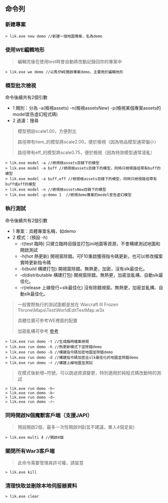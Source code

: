 ## 命令列

### 新建專案

```
> lik.exe new demo //新建一個地圖專案，名為demo
```

### 使用WE編輯地形

> 編輯完後在使用test時會自動將改動記錄回你的專案中

```
> lik.exe we demo //以馬仔WE開啟專案demo，主要用於編輯地形
```

### 模型批次檢視

命令後續共有2個引數

* 1 類別：分為 -a(檢視assets) -n(檢視assetsNew) -p(檢視某個專案assets的model宣告虛幻程式碼)
* 2 過濾：搜尋

> 模型預設scale1.00，方便對比
> 
> 路徑帶有item_的模型將scale2.00，便於檢視（因為物品模型通常偏小）
>
> 路徑帶有eff_的模型將scale0.75，便於檢視（因為特效模型通常凌亂）

```
> lik.exe model -a //檢視根assets目錄下的模型
> lik.exe model -a buff //檢視根assets目錄下的模型，同時只檢視路徑帶有buff的模型
> lik.exe model -a buff,eff //檢視根assets目錄下的模型，同時只檢視路徑帶有buff或eff的模型
> lik.exe model -n //檢視根assetsNew目錄下的模型
> lik.exe model -p:demo 1  //檢視demo專案的model宣告虛幻模型
```

### 執行測試

命令後續共有2個引數

* 1 專案：具體專案名稱，如demo
* 2 模式：(預設 -h)
  * -t(test 臨時) 只建立臨時目錄並打包ini地圖等資源，不會構建測試地圖和開啟測試
  * -h(hot 熱更新) 開視窗除錯。可F10重啟獲得指令碼更新，也可以修改檔案實時更新指令碼
  * -b(build 構建打包) 開視窗除錯。無熱更，加密，沒有slk最佳化。
  * -d(distributable 構建打包) 開視窗除錯。無熱更，加密並亂構、自動slk最佳化。
  * -r(release 上線發行+slk最佳化) 沒有除錯視窗。無熱更，加密並亂構、自動slk最佳化。

> 一般實際執行的測試圖都是放在 Warcraft III Frozen Throne\Maps\Test\WorldEditTestMap.w3x
>
> 具體位置可參考WE裡面的配置
>
> 加密亂構可參考 [參考](/?p=other&n=encrypt)

```
> lik.exe run demo -t //生成臨時檔案檢視
> lik.exe run demo -h //熱更新模式下並除錯demo
> lik.exe run demo -b //構建指令碼加密地圖並除錯demo
> lik.exe run demo -d //構建指令碼加密且slk最佳化的地圖並除錯demo
> lik.exe run demo -r //構建上線地圖並測試
```

> 在模式後新增~符號，可以跳過資源變更，特別適用於純程式碼改動時的測試

```
> lik.exe run demo -h~
> lik.exe run demo -b~
> lik.exe run demo -d~
> lik.exe run demo -r~
```

### 同時開啟N個魔獸客戶端（支援JAPI）

> 預設開啟2個，最多一次性開啟9個(並不建議，單人4個足矣)

```
> lik.exe multi 4 //開啟4個
```

### 關閉所有War3客戶端

> 此命令需要管理員許可權，請留意

```
> lik.exe kill
```

### 清理快取並刪除本地伺服器資料

```
> lik.exe clear
```
